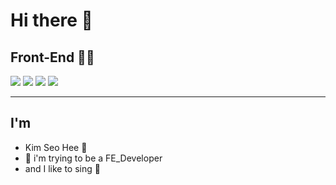 # Hi there 🙋

## Front-End 👩‍💻
<img src="https://img.shields.io/badge/-HTML-%23f0d7b0?style=flat-square&logo=HTML5&logoColor=white"></a>
<img src="https://img.shields.io/badge/-CSS-%23d7b0f0?style=flat-square&logo=CSS3&logoColor=white"/></a>
<img src="https://img.shields.io/badge/-Javascript-%23ec9d93?style=flat-square&logo=JavaScript&logoColor=white"/></a>
<img src="https://img.shields.io/badge/-React-%23b0e9f0?style=flat-square&logo=React&logoColor=white"/></a> 

<hr/>

## I'm
+  Kim Seo Hee 🙌
+ 🐤 i'm trying to be a FE_Developer
+ and I like to sing 🎵





